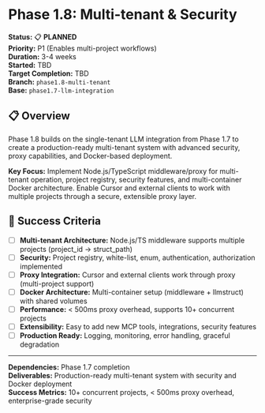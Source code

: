 # Phase 1.8: Multi-tenant & Security

**Status:** 📋 **PLANNED**  
**Priority:** P1 (Enables multi-project workflows)  
**Duration:** 3-4 weeks  
**Started:** TBD  
**Target Completion:** TBD  
**Branch:** `phase1.8-multi-tenant`  
**Base:** `phase1.7-llm-integration`

## 📋 Overview

Phase 1.8 builds on the single-tenant LLM integration from Phase 1.7 to create a production-ready multi-tenant system with advanced security, proxy capabilities, and Docker-based deployment.

**Key Focus:** Implement Node.js/TypeScript middleware/proxy for multi-tenant operation, project registry, security features, and multi-container Docker architecture. Enable Cursor and external clients to work with multiple projects through a secure, extensible proxy layer.

## 🎯 Success Criteria

- [ ] **Multi-tenant Architecture:** Node.js/TS middleware supports multiple projects (project_id → struct_path)
- [ ] **Security:** Project registry, white-list, enum, authentication, authorization implemented
- [ ] **Proxy Integration:** Cursor and external clients work through proxy (multi-project support)
- [ ] **Docker Architecture:** Multi-container setup (middleware + llmstruct) with shared volumes
- [ ] **Performance:** < 500ms proxy overhead, supports 10+ concurrent projects
- [ ] **Extensibility:** Easy to add new MCP tools, integrations, security features
- [ ] **Production Ready:** Logging, monitoring, error handling, graceful degradation

---

**Dependencies:** Phase 1.7 completion  
**Deliverables:** Production-ready multi-tenant system with security and Docker deployment  
**Success Metrics:** 10+ concurrent projects, < 500ms proxy overhead, enterprise-grade security

